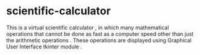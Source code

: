 # scientific-calculator
This is a virtual scientific calculator , in which many mathematical operations that cannot be done as fast as a computer speed other than just the arithmetic operations . These operations are displayed using Graphical User Interface tkinter module .
